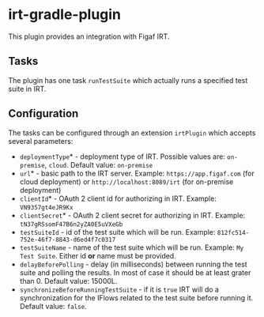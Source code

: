 # irt-gradle-plugin
This plugin provides an integration with Figaf IRT.

## Tasks
The plugin has one task `runTestSuite` which actually runs a specified test suite in IRT.

## Configuration
The tasks can be configured through an extension `irtPlugin` which accepts several parameters:
* `deploymentType`* - deployment type of IRT. Possible values are: `on-premise`, `cloud`. Default value: `on-premise`
* `url`* - basic path to the IRT server. Example: `https://app.figaf.com` (for cloud deployment) or `http://localhost:8089/irt` (for on-premise deployment)
* `clientId`* - OAuth 2 client id for authorizing in IRT. Example: `VN9357gt4eJR9Kx`
* `clientSecret`* - OAuth 2 client secret for authorizing in IRT. Example: `tN37gRSsomF47B6n2yZA0E5uVXeGb`
* `testSuiteId` - id of the test suite which will be run. Example: `812fc514-752e-46f7-8843-d6ed4f7c0317`
* `testSuiteName` - name of the test suite which will be run. Example: `My Test Suite`. Either id **or** name must be provided.
* `delayBeforePolling` - delay (in milliseconds) between running the test suite and polling the results. In most of case it should be at least grater than 0. Default value: 15000L.
* `synchronizeBeforeRunningTestSuite` - if it is `true` IRT will do a synchronization for the IFlows related to the test suite before running it. Default value: `false`.